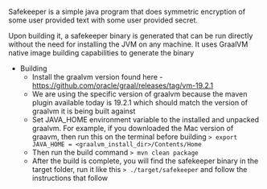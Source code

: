 Safekeeper is a simple java program that does symmetric encryption of some user provided text with some
user provided secret. 

Upon building it, a safekeeper binary is generated that can be run directly without the need for installing 
the JVM on any machine. It uses GraalVM native image building capabilities to generate the binary

* Building
  * Install the graalvm version found here - https://github.com/oracle/graal/releases/tag/vm-19.2.1
  * We are using the specific version of graalvm because the maven plugin available today is 19.2.1 which 
  should match the version of graalvm it is being built against
  * Set JAVA_HOME environment variable to the installed and unpacked graalvm. For example, if you 
    downloaded the Mac version of graavm, then run this on the terminal before building
    ```> export JAVA_HOME = <graalvm_install_dir>/Contents/Home```
  * Then run the build command ```> mvn clean package```
  * After the build is complete, you will find the safekeeper binary in the target folder, run it like this
    ```> ./target/safekeeper``` and follow the instructions that follow
      